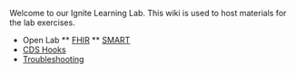 Welcome to our Ignite Learning Lab. This wiki is used to host materials for the lab exercises. 


* Open Lab
** [FHIR](FHIR-Materials)
** [SMART](SMART-Materials)
* [CDS Hooks](CDS-Hooks-Materials)
* [Troubleshooting](Troubleshooting-Materials)